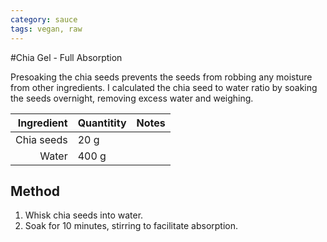 ```yaml
---
category: sauce
tags: vegan, raw
---
```


#Chia Gel - Full Absorption

Presoaking the chia seeds prevents the seeds from robbing any moisture from other ingredients. I calculated the chia seed to water ratio by soaking the seeds overnight, removing excess water and weighing.  

Ingredient | Quantitity | Notes 
---------: | :--------- | :----
Chia seeds | 20 g | 
Water | 400 g | | 

## Method 
1. Whisk chia seeds into water.
2. Soak for 10 minutes, stirring to facilitate absorption. 
